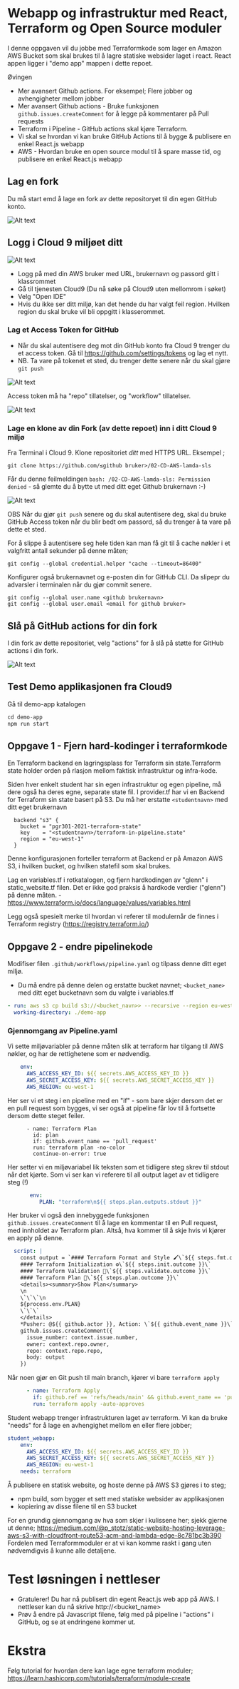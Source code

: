 # Webapp og infrastruktur med React, Terraform og Open Source moduler

I denne oppgaven vil du jobbe med  Terraformkode som lager en Amazon AWS Bucket som skal brukes til å lagre statiske websider
laget i react. React appen ligger i "demo app" mappen i dette repoet. 

Øvingen

* Mer avansert Github actions. For eksempel; Flere jobber og avhengigheter mellom jobber
* Mer avansert Github actions - Bruke funksjonen ```github.issues.createComment``` for å legge på kommentarer på Pull requests 
* Terraform i Pipeline - GitHub actions skal kjøre Terraform. 
* Vi skal se hvordan vi kan bruke GitHub Actions til å bygge & publisere en enkel React.js webapp
* AWS - Hvordan bruke en open source modul til å spare masse tid, og publisere en enkel React.js webapp

## Lag en fork

Du må start emd å lage en fork av dette repositoryet til din egen GitHub konto.

![Alt text](img/fork.png  "a title")

## Logg i Cloud 9 miljøet ditt

![Alt text](img/aws_login.png  "a title")

* Logg på med din AWS bruker med URL, brukernavn og passord gitt i klassrommet
* Gå til tjenesten Cloud9 (Du nå søke på Cloud9 uten mellomrom i søket)
* Velg "Open IDE"
* Hvis du ikke ser ditt miljø, kan det hende du har valgt feil region. Hvilken region du skal bruke vil bli oppgitt i klasserommet.

### Lag et Access Token for GitHub

* Når du skal autentisere deg mot din GitHub konto fra Cloud 9 trenger du et access token.  Gå til  https://github.com/settings/tokens og lag et nytt.
* NB. Ta vare på tokenet et sted, du trenger dette senere når du skal gjøre ```git push```

![Alt text](img/generate.png  "a title")

Access token må ha "repo" tillatelser, og "workflow" tillatelser.

![Alt text](img/new_token.png  "a title")

### Lage en klone av din Fork (av dette repoet) inn i ditt Cloud 9 miljø

Fra Terminal i Cloud 9. Klone repositoriet *ditt* med HTTPS URL. Eksempel ;

```
git clone https://github.com/≤github bruker>/02-CD-AWS-lamda-sls
```

Får du denne feilmeldingen ```bash: /02-CD-AWS-lamda-sls: Permission denied``` - så glemte du å bytte ut <github bruker> med
ditt eget Github brukernavn :-)

![Alt text](img/clone.png  "a title")

OBS Når du gjør ```git push``` senere og du skal autentisere deg, skal du bruke GitHub Access token når du blir bedt om passord,
så du trenger å ta vare på dette et sted.

For å slippe å autentisere seg hele tiden kan man få git til å cache nøkler i et valgfritt
antall sekunder på denne måten;

```shell
git config --global credential.helper "cache --timeout=86400"
```

Konfigurer også brukernavnet og e-posten din for GitHub CLI. Da slipepr du advarsler i terminalen
når du gjør commit senere.

````shell
git config --global user.name <github brukernavn>
git config --global user.email <email for github bruker>

````

## Slå på GitHub actions for din fork 

I din fork av dette repositoriet, velg "actions" for å slå på støtte for GitHub actions i din fork.

![Alt text](img/7.png "3")

## Test Demo applikasjonen fra Cloud9 

Gå til demo-app katalogen 

```python
cd demo-app
npm run start 
```

## Oppgave 1 - Fjern hard-kodinger i terraformkode

En Terraform backend en lagringsplass for Terraform sin state.Terraform state holder orden på rlasjon mellom faktisk infrastruktur 
og infra-kode.  

Siden hver enkelt student har sin egen infrastruktur og egen pipeline, må dere også ha deres egne, separate state fil. 
I provider.tf har vi en Backend for Terraform sin state basert på S3. Du må her erstatte ````<studentnavn>```` med ditt eget brukernavn

```hcl
  backend "s3" {
    bucket = "pgr301-2021-terraform-state"
    key    = "<studentnavn>/terraform-in-pipeline.state"
    region = "eu-west-1"
  }
```

Denne konfigurasjonen forteller terraform at Backend er på Amazon AWS S3, i hvilken bucket, og hvilken statefil som skal brukes. 

Lag en variables.tf i rotkatalogen, og fjern hardkodingen av "glenn" i static_website.tf filen. Det er ikke god praksis å hardkode
verdier ("glenn") på denne måten. - https://www.terraform.io/docs/language/values/variables.html

Legg også spesielt merke til hvordan vi referer til modulernår de finnes i Terraform registry (https://registry.terraform.io/)


## Oppgave 2 - endre pipelinekode

Modifiser filen ```.github/workflows/pipeline.yaml``` og tilpass denne ditt eget miljø.
* Du må endre på denne delen og erstatte bucket navnet; ```<bucket_name>``` med ditt eget bucketnavn som du valgte i variables.tf

```yaml
- run: aws s3 cp build s3://<bucket_navn>> --recursive --region eu-west-1
  working-directory: ./demo-app 
```

### Gjennomgang av Pipeline.yaml

Vi sette miljøvariabler på denne måten slik at terraform har tilgang til AWS nøkler, og har de rettighetene som er nødvendig. 

```yaml
    env:
      AWS_ACCESS_KEY_ID: ${{ secrets.AWS_ACCESS_KEY_ID }}
      AWS_SECRET_ACCESS_KEY: ${{ secrets.AWS_SECRET_ACCESS_KEY }}
      AWS_REGION: eu-west-1
```

Her ser vi et steg i en pipeline med en "if" - som bare skjer dersom det er en pull request som bygges, vi ser også at 
pipeline får lov til å fortsette dersom dette steget feiler. 

```
      - name: Terraform Plan
        id: plan
        if: github.event_name == 'pull_request'
        run: terraform plan -no-color
        continue-on-error: true
```

Her setter vi en miljøvariabel lik teksten som et tidligere steg skrev til stdout når det kjørte. Som vi ser kan vi referere til all output 
laget av et tidligere steg (!)

```yaml
       env:
          PLAN: "terraform\n${{ steps.plan.outputs.stdout }}"
```

Her bruker vi også den innebyggede funksjonen  ```github.issues.createComment``` til å lage en kommentar til en Pull request, med innholdet av Terraform plan. Altså, hva kommer til å skje hvis vi kjører en apply på denne.

```yaml
  script: |
    const output = `#### Terraform Format and Style 🖌\`${{ steps.fmt.outcome }}\`
    #### Terraform Initialization ⚙️\`${{ steps.init.outcome }}\`
    #### Terraform Validation 🤖\`${{ steps.validate.outcome }}\`
    #### Terraform Plan 📖\`${{ steps.plan.outcome }}\`
    <details><summary>Show Plan</summary>
    \n
    \`\`\`\n
    ${process.env.PLAN}
    \`\`\`
    </details>
    *Pusher: @${{ github.actor }}, Action: \`${{ github.event_name }}\`*`;
    github.issues.createComment({
      issue_number: context.issue.number,
      owner: context.repo.owner,
      repo: context.repo.repo,
      body: output
    })
```

Når noen gjør en Git push til main branch, kjører vi bare ```terraform apply``` 

```yaml
      - name: Terraform Apply
        if: github.ref == 'refs/heads/main' && github.event_name == 'push'
        run: terraform apply -auto-approves
```

Student webapp trenger infrastrukturen laget av terraform. Vi kan da bruke "needs" for å lage en avhengighet mellom en eller flere jobber; 

```yaml
student_webapp:
    env:
      AWS_ACCESS_KEY_ID: ${{ secrets.AWS_ACCESS_KEY_ID }}
      AWS_SECRET_ACCESS_KEY: ${{ secrets.AWS_SECRET_ACCESS_KEY }}
      AWS_REGION: eu-west-1
    needs: terraform
```

Å publisere en statisk website, og hoste denne på AWS S3 gjøres i to steg; 

* npm build, som bygger et sett med statiske websider av applikasjonen 
* kopiering av disse filene til en S3 bucket 

For en grundig gjennomgang av hva som skjer i kulissene her; sjekk gjerne ut denne; https://medium.com/@p_stotz/static-website-hosting-leverage-aws-s3-with-cloudfront-route53-acm-and-lambda-edge-8c781bc3b390
Fordelen med Terraformmoduler er at vi kan komme raskt i gang uten nødvemdigvis å kunne alle detaljene. 

# Test løsningen i nettleser

* Gratulerer! Du har nå publisert din egent React.js web app på AWS. I nettleser kan du nå skrive http://<bucket_name> 
* Prøv å endre på Javascript filene, følg med på pipeline i "actions" i GitHub, og se at endringene kommer ut. 

# Ekstra 

Følg tutorial for hvordan dere kan lage egne terraform moduler; https://learn.hashicorp.com/tutorials/terraform/module-create
